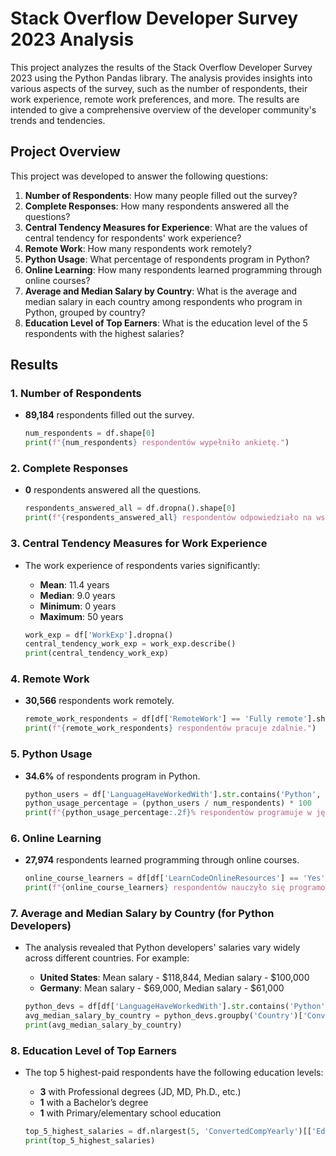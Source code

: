 
# Stack Overflow Developer Survey 2023 Analysis

This project analyzes the results of the Stack Overflow Developer Survey 2023 using the Python Pandas library. The analysis provides insights into various aspects of the survey, such as the number of respondents, their work experience, remote work preferences, and more. The results are intended to give a comprehensive overview of the developer community's trends and tendencies.

## Project Overview

This project was developed to answer the following questions:

1. **Number of Respondents**: How many people filled out the survey?
2. **Complete Responses**: How many respondents answered all the questions?
3. **Central Tendency Measures for Experience**: What are the values of central tendency for respondents' work experience?
4. **Remote Work**: How many respondents work remotely?
5. **Python Usage**: What percentage of respondents program in Python?
6. **Online Learning**: How many respondents learned programming through online courses?
7. **Average and Median Salary by Country**: What is the average and median salary in each country among respondents who program in Python, grouped by country?
8. **Education Level of Top Earners**: What is the education level of the 5 respondents with the highest salaries?

## Results

### 1. Number of Respondents
- **89,184** respondents filled out the survey.
  ```python
  num_respondents = df.shape[0]
  print(f"{num_respondents} respondentów wypełniło ankietę.")
  ```

### 2. Complete Responses
- **0** respondents answered all the questions.
  ```python
  respondents_answered_all = df.dropna().shape[0]
  print(f"{respondents_answered_all} respondentów odpowiedziało na wszystkie pytania.")
  ```

### 3. Central Tendency Measures for Work Experience
- The work experience of respondents varies significantly:
  - **Mean**: 11.4 years
  - **Median**: 9.0 years
  - **Minimum**: 0 years
  - **Maximum**: 50 years

  ```python
  work_exp = df['WorkExp'].dropna()
  central_tendency_work_exp = work_exp.describe()
  print(central_tendency_work_exp)
  ```

### 4. Remote Work
- **30,566** respondents work remotely.
  ```python
  remote_work_respondents = df[df['RemoteWork'] == 'Fully remote'].shape[0]
  print(f"{remote_work_respondents} respondentów pracuje zdalnie.")
  ```

### 5. Python Usage
- **34.6%** of respondents program in Python.
  ```python
  python_users = df['LanguageHaveWorkedWith'].str.contains('Python', na=False).sum()
  python_usage_percentage = (python_users / num_respondents) * 100
  print(f"{python_usage_percentage:.2f}% respondentów programuje w języku Python.")
  ```

### 6. Online Learning
- **27,974** respondents learned programming through online courses.
  ```python
  online_course_learners = df[df['LearnCodeOnlineResources'] == 'Yes'].shape[0]
  print(f"{online_course_learners} respondentów nauczyło się programować poprzez kursy online.")
  ```

### 7. Average and Median Salary by Country (for Python Developers)
- The analysis revealed that Python developers' salaries vary widely across different countries. For example:
  - **United States**: Mean salary - $118,844, Median salary - $100,000
  - **Germany**: Mean salary - $69,000, Median salary - $61,000

  ```python
  python_devs = df[df['LanguageHaveWorkedWith'].str.contains('Python', na=False)]
  avg_median_salary_by_country = python_devs.groupby('Country')['ConvertedCompYearly'].agg(['mean', 'median']).dropna()
  print(avg_median_salary_by_country)
  ```

### 8. Education Level of Top Earners
- The top 5 highest-paid respondents have the following education levels:
  - **3** with Professional degrees (JD, MD, Ph.D., etc.)
  - **1** with a Bachelor’s degree
  - **1** with Primary/elementary school education

  ```python
  top_5_highest_salaries = df.nlargest(5, 'ConvertedCompYearly')[['EdLevel', 'ConvertedCompYearly']]
  print(top_5_highest_salaries)
  ```
